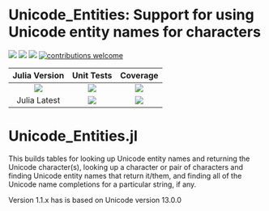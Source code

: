 # Unicode_Entities: Support for using Unicode entity names for characters

[pkg-url]: https://github.com/JuliaString/Unicode_Entities.jl.git

[julia-url]:    https://github.com/JuliaLang/Julia
[julia-release]:https://img.shields.io/github/release/JuliaLang/julia.svg

[release]:      https://img.shields.io/github/release/JuliaString/Unicode_Entities.jl.svg
[release-date]: https://img.shields.io/github/release-date/JuliaString/Unicode_Entities.jl.svg

[license-img]:  http://img.shields.io/badge/license-MIT-brightgreen.svg?style=flat
[license-url]:  LICENSE.md

[gitter-img]:   https://badges.gitter.im/Join%20Chat.svg
[gitter-url]:   https://gitter.im/JuliaString/Lobby?utm_source=badge&utm_medium=badge&utm_campaign=pr-badge

[travis-url]:   https://travis-ci.org/JuliaString/Unicode_Entities.jl
[travis-s-img]: https://travis-ci.org/JuliaString/Unicode_Entities.jl.svg
[travis-m-img]: https://travis-ci.org/JuliaString/Unicode_Entities.jl.svg?branch=master

[codecov-url]:  https://codecov.io/gh/JuliaString/Unicode_Entities.jl
[codecov-img]:  https://codecov.io/gh/JuliaString/Unicode_Entities.jl/branch/master/graph/badge.svg

[contrib]:    https://img.shields.io/badge/contributions-welcome-brightgreen.svg?style=flat

[![][release]][pkg-url] [![][release-date]][pkg-url] [![][license-img]][license-url] [![contributions welcome][contrib]](https://github.com/JuliaString/Unicode_Entities.jl/issues)

| **Julia Version** | **Unit Tests** | **Coverage** |
|:------------------:|:------------------:|:---------------------:|
| [![][julia-release]][julia-url] | [![][travis-s-img]][travis-url] | [![][codecov-img]][codecov-url]
| Julia Latest | [![][travis-m-img]][travis-url] | [![][codecov-img]][codecov-url]

Unicode_Entities.jl
====================================================================

This builds tables for looking up Unicode entity names and returning the Unicode character(s),
looking up a character or pair of characters and finding Unicode entity names that return it/them,
and finding all of the Unicode name completions for a particular string, if any.

Version 1.1.x has is based on Unicode version 13.0.0
